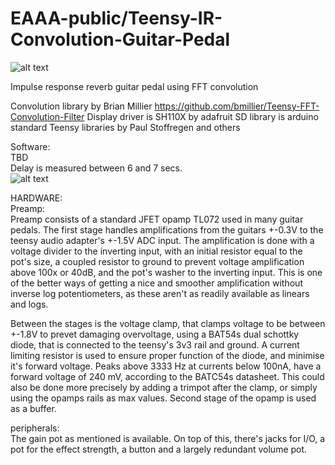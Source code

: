 # EAAA-public/Teensy-IR-Convolution-Guitar-Pedal
![alt text](https://raw.githubusercontent.com/ThommyJensen/EAAA-public/Teensy-IR-Convolution-Guitar-Pedal/mainImg.jpg)

Impulse response reverb guitar pedal using FFT convolution

Convolution library by Brian Millier https://github.com/bmillier/Teensy-FFT-Convolution-Filter
Display driver is SH110X by adafruit
SD library is arduino standard
Teensy libraries by Paul Stoffregen and others

Software:  
TBD  
Delay is measured between 6 and 7 secs.  
![alt text](https://raw.githubusercontent.com/ThommyJensen/EAAA-public/Teensy-IR-Convolution-Guitar-Pedal/delay.png)

HARDWARE:  
Preamp:  
Preamp consists of a standard JFET opamp TL072 used in many guitar pedals.
The first stage handles amplifications from the guitars +-0.3V to the teensy audio adapter's +-1.5V ADC input.
The amplification is done with a voltage divider to the inverting input, with an initial resistor equal to the pot's size,
a coupled resistor to ground to prevent voltage amplification above 100x or 40dB, and the pot's washer to the inverting input.
This is one of the better ways of getting a nice and smoother amplification without inverse log potentiometers, as these aren't
as readily available as linears and logs.

Between the stages is the voltage clamp, that clamps voltage to be between +-1.8V to prevet damaging overvoltage,
using a BAT54s dual schottky diode, that is connected to the teensy's 3v3 rail and ground. A current limiting resistor is used
to ensure proper function of the diode, and minimise it's forward voltage. Peaks above 3333 Hz at currents below 100nA, 
have a forward voltage of 240 mV, according to the BATC54s datasheet.
This could also be done more precisely by adding a trimpot after the clamp, or simply using the opamps rails as max values.
Second stage of the opamp is used as a buffer.

peripherals:  
The gain pot as mentioned is available. On top of this, there's jacks for I/O, a pot for the effect strength, a button
and a largely redundant volume pot.
